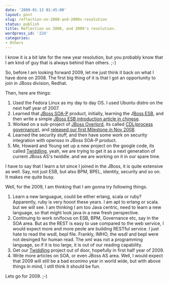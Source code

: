 ```yaml
---
date: '2009-01-13 01:45:00'
layout: post
slug: reflection-on-2008-and-2009s-resolution
status: publish
title: Reflection on 2008, and 2009's resolution.
wordpress_id: '224'
categories:
- Others
---
```


I know it is a bit late for the new year resolution, but you probably know that I am kind of guy that is always behind than others. ;-)  
  
So, before I am looking forward 2009, let me just think it back on what I have done on 2008. The first big thing of it is that I got an opportunity to join in JBoss division, Redhat.  
  
Then, here are things:  


  1. Used the Fedora Linux as my day to day OS. I used Ubuntu distro on the next half year of 2007.
  2. Learned that [JBoss SOA-P](http://www.jboss.com/products/platforms/soa) product, initially, learning the J[Boss ESB](http://www.jboss.org/jbossesb), and then write a simple [JBoss ESB introduction article in chinese](http://people.apache.org/%7Ejeffyu/articles/zh_CN/jbossesb/).
  3. Worked on a sub-project of [JBoss Overlord](http://www.jboss.org/overlord), its called [CDL(process governance)](http://www.w3.org/TR/ws-cdl-10/), and [released our first Milestone in Nov 2008](http://www.jboss.com/index.html?module=bb&op=viewtopic&p=4192082).
  4. Learned the security stuff, and then have some work on security integration with opensso in JBoss SOA-P product.
  5. Me, Howard and Young set up a new project on the google code, its called [Twiddling](http://code.google.com/p/twiddling), yeah, we are trying to get it as a next generation of current JBoss AS's twiddle. and we are working on it in our spare time.  

I have to say that I learn a lot since I joined in the JBoss, it is quite extensive as well. Say, not just ESB, but also BPM, BPEL, identity, security and so on. It makes me quite busy.  
  
Well, for the 2009, I am thinking that I am gonna try following things.  


  1. Learn a new languague, could be either erlang, scala or ruby? Apparently, ruby is very hooot these years. I am apt to erlang or scala. but we will see. I am thinking I am too Java centric, need to learn a new language, so that might look java in a new fresh perspective.
  2. Continuing to work on/focus on ESB, BPM, Governance etc, say in the SOA area. But as the REST is easy to use compared to the web service, I would expect more and more peole are building RESTful service. I just hate to read the wsdl, bepl file. Frankly, IMHO, the wsdl and bepl were not desinged for human read. The xml was not a programming language, so if it is too large, it is out of our reading capability. 
  3. Get our [Twiddling](http://code.google.com/p/twiddling) project out of door, hopefully in first half year of 2009. 
  4. Write more articles on SOA, or even JBoss AS area.
Well, I would expect that 2009 will still be a bad econimo year in world wide, but with above things in mind, I still think it should be fun.  
  
Lets go for 2009. ;-)
